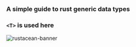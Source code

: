 ### A simple guide to rust generic data types

### `<T>` is used here

![rustacean-banner](https://github.com/Tuhinm2002/rust_generics/assets/75078694/b0aaf559-a0e1-4fa3-82c3-f42cf5385901)

